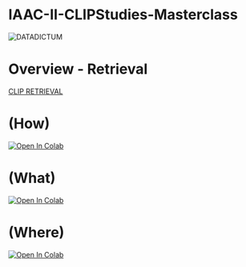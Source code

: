 # IAAC-II-CLIPStudies-Masterclass
![DATADICTUM](https://github.com/neriiacopo/IAAC-II-CLIPStudies-Masterclass/assets/50297074/3e282c7f-fc9f-4d14-b3a8-eddf3d6dcf88)

# Overview - Retrieval
[CLIP RETRIEVAL](https://rom1504.github.io/clip-retrieval/?back=https%3A%2F%2Fknn.laion.ai&index=laion5B-H-14&useMclip=false)

# (How)
[![Open In Colab](https://colab.research.google.com/assets/colab-badge.svg)](
https://colab.research.google.com/github/neriiacopo/IAAC-II-CLIPStudies-Masterclass/blob/main/IAACII_CLIP_Studies_ZeroShot_Classification.ipynb)

# (What)
[![Open In Colab](https://img.shields.io/badge/%F0%9F%A4%97%20Hugging%20Face-Spaces-blue)](
https://huggingface.co/spaces/kellyxiaowei/OWL-ViT)

# (Where)
[![Open In Colab](https://colab.research.google.com/assets/colab-badge.svg)](
https://colab.research.google.com/github/neriiacopo/IAAC-II-CLIPStudies-Masterclass/blob/main/IAACII_CLIP_Studies_Attention_Map.ipynb)
